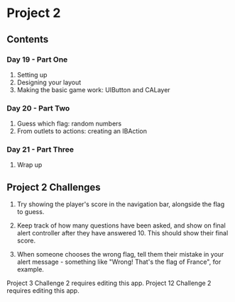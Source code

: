 # Project 2

## Contents

### Day 19 - Part One
1. Setting up
2. Designing your layout
3. Making the basic game work: UIButton and CALayer

### Day 20 - Part Two
1. Guess which flag: random numbers
2. From outlets to actions: creating an IBAction

### Day 21 - Part Three
1. Wrap up

## Project 2 Challenges

1. Try showing the player's score in the navigation bar, alongside the flag to guess.

2. Keep track of how many questions have been asked, and show on final alert controller after they have answered 10. This should show their final score. 

3. When someone chooses the wrong flag, tell them their mistake in your alert message - something like "Wrong! That's the flag of France", for example.

Project 3 Challenge 2 requires editing this app.
Project 12 Challenge 2 requires editing this app.

